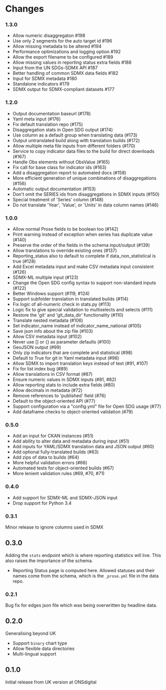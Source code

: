# Changes

### 1.3.0

* Allow numeric disaggregaton #198
* Use only 2 segments for the auto target id #196
* Allow missing metadata to be altered #194
* Performance optimizations and logging option #192
* Allow the export filename to be configured #189
* Allow missing values in reporting status extra fields #188
* Input from the UN SDGs-SDMX API #187
* Better handling of common SDMX data fields #182
* Input for SDMX metadata #180
* Standalone indicators #179
* SDMX output for SDMX-compliant datasets #177

### 1.2.0

* Output documentation baseurl (#178)
* Yaml meta input (#176)
* Fix default translation repo (#175)
* Disaggregation stats in Open SDG output (#174)
* Use column as a default group when translating data (#173)
* Output untranslated build along with translation builds (#172)
* Allow multiple meta file inputs from different folders (#170)
* Service to copy indicator data files to the build for direct downloads (#167)
* Handle Obs elements without ObsValue (#165)
* Fix call for base class for indicator ids (#163)
* Add a disaggregation report to automated docs (#158)
* More efficient generation of unique combinations of disaggregations (#156)
* Automatic output documentation (#153)
* Don't omit the SERIES ids from disaggregations in SDMX inputs (#150)
* Special treatment of 'Series' column (#148)
* Do not translate 'Year', 'Value', or 'Units' in data column names (#146)

### 1.0.0

* Allow normal Prose fields to be boolean too (#142)
* Print warning instead of exception when series has duplicate value (#140)
* Preserve the order of the fields in the schema input/output (#139)
* Allow translations to override existing ones (#137)
* Reporting_status also to default to complete if data_non_statistical is true (#128)
* Add Excel metadata input and make CSV metadata input consistent (#126)
* SDMX-ML multiple input (#123)
* Change the Open SDG config syntax to support non-standard inputs (#122)
* Better Windows support (#119, #124)
* Support subfolder translation in translated builds (#114)
* Fix logic of all-numeric check in stats.py (#113)
* Logic fix to give special validation to multiselects and selects (#111)
* Restore the 'git' and 'git_data_dir' functionality (#110)
* Translate nested metadata (#106)
* Set indicator_name instead of indicator_name_national (#105)
* Save json info about the zip file (#103)
* Allow CSV metadata input (#102)
* Never use [] or {} as parameter defaults (#100)
* GeoJSON output (#99)
* Only zip indicators that are complete and statistical (#98)
* Default to True for git in Yaml metadata input (#96)
* Allow SDMX to import translation keys instead of text (#91, #107)
* Fix for list index bug (#89)
* Allow translations in CSV format (#87)
* Ensure numeric values in SDMX inputs (#81, #82)
* Allow reporting stats to include extra fields (#80)
* Allow decimals in metadata (#72)
* Remove references to 'published' field (#76)
* Default to the object-oriented API (#77)
* Support configuration via a "config.yml" file for Open SDG usage (#77)
* Add dataframe checks to object-oriented validation (#79)

### 0.5.0

* Add an input for CKAN instances (#51)
* Add ability to alter data and metadata during input (#51)
* Add inputs for YAML/SDMX translation data and JSON output (#60)
* Add optional fully-translated builds (#63)
* Add zips of data to builds (#64)
* More helpful validation errors (#66)
* Automated tests for object-oriented builds (#67)
* More lenient validation rules (#69, #70, #71)

### 0.4.0

* Add support for SDMX-ML and SDMX-JSON input
* Drop support for Python 3.4

### 0.3.1

Minor release to ignore columns used in SDMX

## 0.3.0

Adding the `stats` endpoint which is where reporting statistics will live. This
also raises the importance of the schema.

* Reporting Status page is computed here. Allowed statuses and their names come
from the schema, which is the `_prose.yml` file in the data repo.

### 0.2.1

Bug fix for edges json file which was being overwritten by headline data.

## 0.2.0

Generalising beyond UK

* Support `binary` chart type
* Allow flexible data directories
* Multi-lingual support

## 0.1.0

Initial release from UK version at ONSdigital
